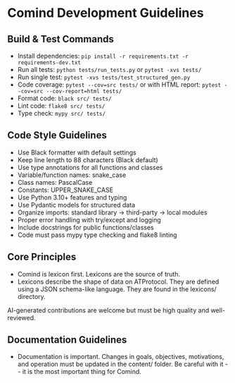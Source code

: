 # Comind Development Guidelines

## Build & Test Commands
- Install dependencies: `pip install -r requirements.txt -r requirements-dev.txt`
- Run all tests: `python tests/run_tests.py` or `pytest -xvs tests/`
- Run single test: `pytest -xvs tests/test_structured_gen.py`
- Code coverage: `pytest --cov=src tests/` or with HTML report: `pytest --cov=src --cov-report=html tests/`
- Format code: `black src/ tests/`
- Lint code: `flake8 src/ tests/`
- Type check: `mypy src/ tests/`

## Code Style Guidelines
- Use Black formatter with default settings
- Keep line length to 88 characters (Black default)
- Use type annotations for all functions and classes
- Variable/function names: snake_case
- Class names: PascalCase
- Constants: UPPER_SNAKE_CASE
- Use Python 3.10+ features and typing
- Use Pydantic models for structured data
- Organize imports: standard library → third-party → local modules
- Proper error handling with try/except and logging
- Include docstrings for public functions/classes
- Code must pass mypy type checking and flake8 linting

## Core Principles
- Comind is lexicon first. Lexicons are the source of truth.
- Lexicons describe the shape of data on ATProtocol. They are defined using a JSON schema-like language. They are found in the lexicons/ directory.

AI-generated contributions are welcome but must be high quality and well-reviewed.

## Documentation Guidelines
- Documentation is important. Changes in goals, objectives, motivations, and operation must be updated in the content/ folder. Be careful with it -- it is the most important thing for Comind.